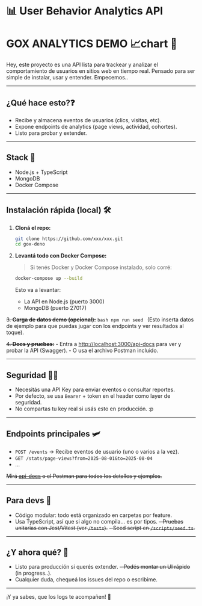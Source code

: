 # 📊 User Behavior Analytics API

# GOX ANALYTICS DEMO :chart_with_upwards_trend:chart 🌵

Hey, este proyecto es una API lista para trackear y analizar el comportamiento de usuarios en sitios web en tiempo real. Pensado para ser simple de instalar, usar y entender. Empecemos..

---

##  ¿Qué hace esto?❓

- Recibe y almacena eventos de usuarios (clics, visitas, etc).
- Expone endpoints de analytics (page views, actividad, cohortes).
- Listo para probar y extender.

---

## Stack 🤖

- Node.js + TypeScript
- MongoDB
- Docker Compose

---

##  Instalación rápida (local) 🛠️

1. **Cloná el repo:**

    ```bash
    git clone https://github.com/xxx/xxx.git
    cd gox-deno
    ```

2. **Levantá todo con Docker Compose:**

    > Si tenés Docker y Docker Compose instalado, solo corré:

    ```bash
    docker-compose up --build
    ```

    Esto va a levantar:
    - La API en Node.js (puerto 3000)
    - MongoDB (puerto 27017)

~~3. **Carga de datos demo (opcional):**~~
    ```bash
    npm run seed
    ```
    (Esto inserta datos de ejemplo para que puedas jugar con los endpoints y ver resultados al toque).

~~4. **Docs y pruebas:**~~
    - Entra a [http://localhost:3000/api-docs](http://localhost:3000/api-docs) para ver y probar la API (Swagger).
    - O usa el archivo Postman incluido.

---

##  Seguridad :female_detective:

- Necesitás una API Key para enviar eventos o consultar reportes.
- Por defecto, se usa `Bearer` + token  en el header como layer de seguridad.
- No compartas tu key real si usás esto en producción. :p

---

##  Endpoints principales :small_airplane:

- `POST /events` → Recibe eventos de usuario (uno o varios a la vez).
- `GET /stats/page-views?from=2025-08-01&to=2025-08-04`
- ...

~~Mirá [api-docs](http://localhost:3000/api-docs) o el Postman para todos los detalles y ejemplos.~~

---

##  Para devs 👀

- Código modular: todo está organizado en carpetas por feature.
- Usa TypeScript, así que si algo no compila... es por tipos.
~~- Pruebas unitarias con Jest/Vitest (ver `/tests`).~~
~~- Seed script en `/scripts/seed.ts`.~~

---


## ¿Y ahora qué? 👋

- Listo para producción si querés extender.
~~- Podés montar un UI rápido~~ (in progress..).
- Cualquier duda, chequeá los issues del repo o escribime. 

---

¡Y ya sabes, que los logs te acompañen! 🥲
